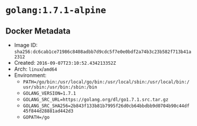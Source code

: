# `golang:1.7.1-alpine`

## Docker Metadata

- Image ID: `sha256:dc6cab1ce71986c8408adbb7d9cdc5f7e0e0bdf2a74b3c23b582f713b41a2312`
- Created: `2016-09-07T23:10:52.434213352Z`
- Arch: `linux`/`amd64`
- Environment:
  - `PATH=/go/bin:/usr/local/go/bin:/usr/local/sbin:/usr/local/bin:/usr/sbin:/usr/bin:/sbin:/bin`
  - `GOLANG_VERSION=1.7.1`
  - `GOLANG_SRC_URL=https://golang.org/dl/go1.7.1.src.tar.gz`
  - `GOLANG_SRC_SHA256=2b843f133b81b7995f26d0cb64bbdbb9d0704b90c44df45f844d28881ad442d3`
  - `GOPATH=/go`

